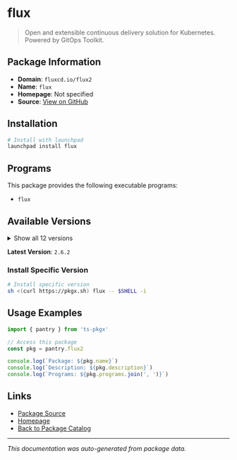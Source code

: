 # flux

> Open and extensible continuous delivery solution for Kubernetes. Powered by GitOps Toolkit.

## Package Information

- **Domain**: `fluxcd.io/flux2`
- **Name**: `flux`
- **Homepage**: Not specified
- **Source**: [View on GitHub](https://github.com/pkgxdev/pantry/tree/main/projects/fluxcd.io/flux2/package.yml)

## Installation

```bash
# Install with launchpad
launchpad install flux
```

## Programs

This package provides the following executable programs:

- `flux`

## Available Versions

<details>
<summary>Show all 12 versions</summary>

- `2.6.2`, `2.6.1`, `2.6.0`, `2.5.1`, `2.5.0`
- `2.4.0`, `2.3.0`, `2.2.3`, `2.2.2`, `2.2.1`
- `2.2.0`, `2.1.2`

</details>

**Latest Version**: `2.6.2`

### Install Specific Version

```bash
# Install specific version
sh <(curl https://pkgx.sh) flux -- $SHELL -i
```

## Usage Examples

```typescript
import { pantry } from 'ts-pkgx'

// Access this package
const pkg = pantry.flux2

console.log(`Package: ${pkg.name}`)
console.log(`Description: ${pkg.description}`)
console.log(`Programs: ${pkg.programs.join(', ')}`)
```

## Links

- [Package Source](https://github.com/pkgxdev/pantry/tree/main/projects/fluxcd.io/flux2/package.yml)
- [Homepage](#)
- [Back to Package Catalog](../package-catalog.md)

---

*This documentation was auto-generated from package data.*
